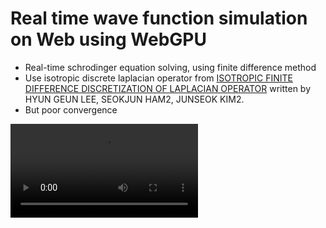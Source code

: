 # Real time wave function simulation on Web using WebGPU
- Real-time schrodinger equation solving, using finite difference method
- Use isotropic discrete laplacian operator from [ISOTROPIC FINITE DIFFERENCE DISCRETIZATION OF LAPLACIAN OPERATOR](https://mathematicians.korea.ac.kr/cfdkim/wp-content/uploads/sites/15/2023/06/ISOTROPIC_FDM.pdf) written by HYUN GEUN LEE, SEOKJUN HAM2, JUNSEOK KIM2.
- But poor convergence

<video src="./assets/video.mkv"></video>